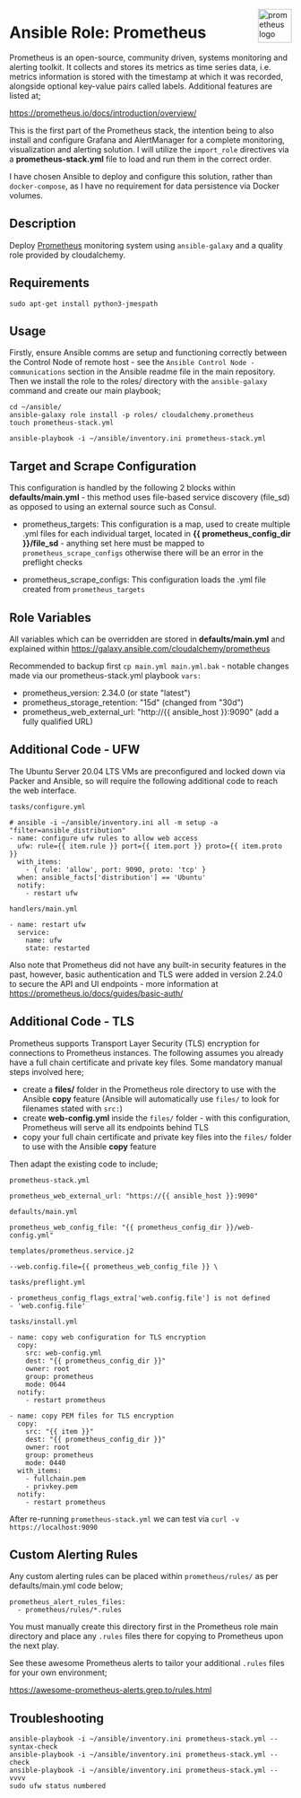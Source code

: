 <p><img src="https://cdn.worldvectorlogo.com/logos/prometheus.svg" alt="prometheus logo" title="prometheus" align="right" height="60" /></p>

# Ansible Role: Prometheus

Prometheus is an open-source, community driven, systems monitoring and alerting toolkit. It collects and stores its metrics as time series data, i.e. metrics information is stored with the timestamp at which it was recorded, alongside optional key-value pairs called labels. Additional features are listed at; 

https://prometheus.io/docs/introduction/overview/

This is the first part of the Prometheus stack, the intention being to also install and configure Grafana and AlertManager for a complete monitoring, visualization and alerting solution. I will utilize the `import_role` directives via a **prometheus-stack.yml** file to load and run them in the correct order. 

I have chosen Ansible to deploy and configure this solution, rather than `docker-compose`, as I have no requirement for data persistence via Docker volumes.


## Description

Deploy [Prometheus](https://github.com/prometheus/prometheus) monitoring system using `ansible-galaxy` and a quality role provided by cloudalchemy.

## Requirements
```
sudo apt-get install python3-jmespath
```

## Usage

Firstly, ensure Ansible comms are setup and functioning correctly between the Control Node of remote host - see the `Ansible Control Node - communications` section in the Ansible readme file in the main repository. Then we install the role to the roles/ directory with the `ansible-galaxy` command and create our main playbook;

```
cd ~/ansible/
ansible-galaxy role install -p roles/ cloudalchemy.prometheus
touch prometheus-stack.yml

ansible-playbook -i ~/ansible/inventory.ini prometheus-stack.yml
```

## Target and Scrape Configuration

This configuration is handled by the following 2 blocks within **defaults/main.yml** - this method uses file-based service discovery (file_sd) as opposed to using an external source such as Consul.

- prometheus_targets:
This configuration is a map, used to create multiple .yml files for each individual target, located in **{{ prometheus_config_dir }}/file_sd** - anything set here must be mapped to `prometheus_scrape_configs` otherwise there will be an error in the preflight checks

- prometheus_scrape_configs:
This configuration loads the .yml file created from `prometheus_targets`


## Role Variables

All variables which can be overridden are stored in **defaults/main.yml** and explained within https://galaxy.ansible.com/cloudalchemy/prometheus

Recommended to backup first `cp main.yml main.yml.bak` - notable changes made via our prometheus-stack.yml playbook `vars:`

- prometheus_version: 2.34.0 (or state "latest")
- prometheus_storage_retention: "15d" (changed from "30d")
- prometheus_web_external_url: "http://{{ ansible_host }}:9090" (add a fully qualified URL)


## Additional Code - UFW

The Ubuntu Server 20.04 LTS VMs are preconfigured and locked down via Packer and Ansible, so will require the following additional code to reach the web interface.

`tasks/configure.yml`
```
# ansible -i ~/ansible/inventory.ini all -m setup -a "filter=ansible_distribution"
- name: configure ufw rules to allow web access
  ufw: rule={{ item.rule }} port={{ item.port }} proto={{ item.proto }}
  with_items:
    - { rule: 'allow', port: 9090, proto: 'tcp' }
  when: ansible_facts['distribution'] == 'Ubuntu'
  notify:
    - restart ufw
```
`handlers/main.yml`
```
- name: restart ufw
  service:
    name: ufw
    state: restarted
```
Also note that Prometheus did not have any built-in security features in the past, however, basic authentication and TLS were added in version 2.24.0 to secure the API and UI endpoints - more information at https://prometheus.io/docs/guides/basic-auth/

## Additional Code - TLS 

Prometheus supports Transport Layer Security (TLS) encryption for connections to Prometheus instances. The following assumes you already have a full chain certificate and private key files. Some mandatory manual steps involved here;

- create a **files/** folder in the Prometheus role directory to use with the Ansible **copy** feature (Ansible will automatically use `files/` to look for filenames stated with `src:`)
- create **web-config.yml** inside the `files/` folder - with this configuration, Prometheus will serve all its endpoints behind TLS
- copy your full chain certificate and private key files into the `files/` folder to use with the Ansible **copy** feature

Then adapt the existing code to include;

`prometheus-stack.yml`
```
prometheus_web_external_url: "https://{{ ansible_host }}:9090"
```
`defaults/main.yml`
```
prometheus_web_config_file: "{{ prometheus_config_dir }}/web-config.yml"
```
`templates/prometheus.service.j2`
```
--web.config.file={{ prometheus_web_config_file }} \
```
`tasks/preflight.yml`
```
- prometheus_config_flags_extra['web.config.file'] is not defined
- 'web.config.file'
```
`tasks/install.yml`
```
- name: copy web configuration for TLS encryption
  copy:
    src: web-config.yml
    dest: "{{ prometheus_config_dir }}"
    owner: root
    group: prometheus
    mode: 0644
  notify:
    - restart prometheus

- name: copy PEM files for TLS encryption
  copy:
    src: "{{ item }}"
    dest: "{{ prometheus_config_dir }}"
    owner: root
    group: prometheus
    mode: 0440
  with_items:
    - fullchain.pem
    - privkey.pem
  notify:
    - restart prometheus         
```
After re-running `prometheus-stack.yml` we can test via `curl -v https://localhost:9090`

## Custom Alerting Rules
Any custom alerting rules can be placed within `prometheus/rules/` as per defaults/main.yml code below;

```
prometheus_alert_rules_files:
  - prometheus/rules/*.rules
```
You must manually create this directory first in the Prometheus role main directory and place any `.rules` files there for copying to Prometheus upon the next play.

See these awesome Prometheus alerts to tailor your additional `.rules` files for your own environment;

https://awesome-prometheus-alerts.grep.to/rules.html

## Troubleshooting
```
ansible-playbook -i ~/ansible/inventory.ini prometheus-stack.yml --syntax-check
ansible-playbook -i ~/ansible/inventory.ini prometheus-stack.yml --check 
ansible-playbook -i ~/ansible/inventory.ini prometheus-stack.yml --vvvv
sudo ufw status numbered
```
